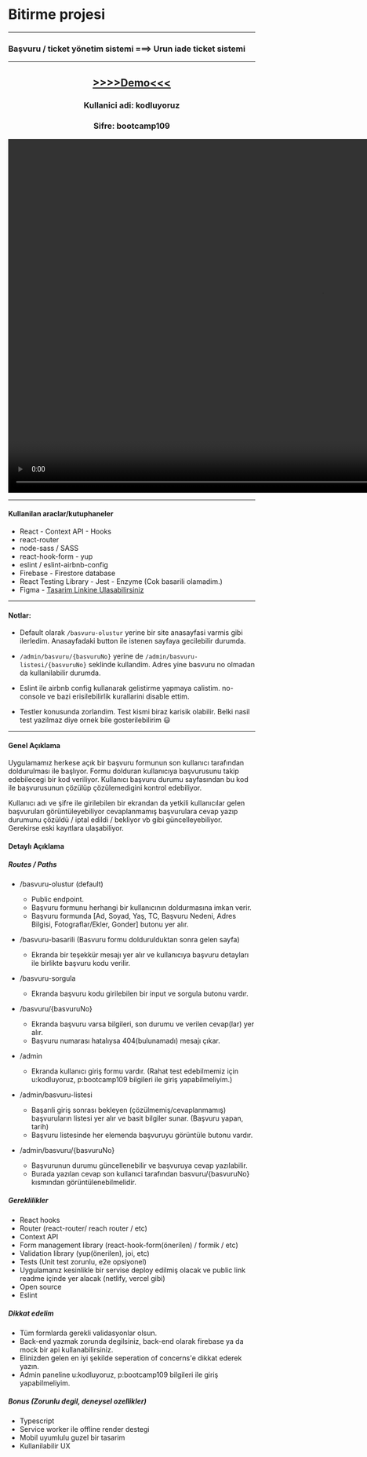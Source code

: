 # Bitirme projesi

---

### Başvuru / ticket yönetim sistemi ===> Urun iade ticket sistemi

---

<h2 align="center"> 
 <a href="https://graduation-project-yusufcmlt.netlify.app" target="_blank"> >>>>Demo<<<</a></h2>
 <h3 align="center"> Kullanici adi: kodluyoruz</h3>
 <h3 align="center"> Sifre: bootcamp109</h3>

 <video src="https://user-images.githubusercontent.com/58252790/131495574-d18c8897-09cf-4255-885e-a0ddab83c8d6.mp4" width="1280" height="720" controls preload autoplay></video>

---

#### Kullanilan araclar/kutuphaneler

- React - Context API - Hooks
- react-router
- node-sass / SASS
- react-hook-form - yup
- eslint / eslint-airbnb-config
- Firebase - Firestore database
- React Testing Library - Jest - Enzyme (Cok basarili olamadim.)
- Figma - [Tasarim Linkine Ulasabilirsiniz](https://www.figma.com/file/dKSRwEgMKDe1pWKkOoSALX/innovance-graduation-project?node-id=0%3A1)

---

#### Notlar:

- Default olarak `/basvuru-olustur` yerine bir site anasayfasi varmis gibi ilerledim. Anasayfadaki button ile istenen sayfaya gecilebilir durumda.

- `/admin/basvuru/{basvuruNo}` yerine de `/admin/basvuru-listesi/{basvuruNo}` seklinde kullandim. Adres yine basvuru no olmadan da kullanilabilir durumda.

- Eslint ile airbnb config kullanarak gelistirme yapmaya calistim. no-console ve bazi erisilebilirlik kurallarini disable ettim.

- Testler konusunda zorlandim. Test kismi biraz karisik olabilir. Belki nasil test yazilmaz diye ornek bile gosterilebilirim 😃

 ---
 
#### Genel Açıklama

Uygulamamız herkese açık bir başvuru formunun son kullanıcı tarafından doldurulması ile başlıyor.
Formu dolduran kullanıcıya başvurusunu takip edebilecegi bir kod veriliyor. Kullanıcı başvuru durumu sayfasından bu kod ile başvurusunun çözülüp çözülemedigini kontrol edebiliyor.

Kullanıcı adı ve şifre ile girilebilen bir ekrandan da yetkili kullanıcılar gelen başvuruları görüntüleyebiliyor cevaplanmamış başvurulara cevap yazıp durumunu çözüldü / iptal edildi / bekliyor vb gibi güncelleyebiliyor. Gerekirse eski kayıtlara ulaşabiliyor.

#### Detaylı Açıklama

##### Routes / Paths

- /basvuru-olustur (default)

  - Public endpoint.
  - Başvuru formunu herhangi bir kullanıcının doldurmasına imkan verir.
  - Başvuru formunda [Ad, Soyad, Yaş, TC, Başvuru Nedeni, Adres Bilgisi, Fotograflar/Ekler, Gonder] butonu yer alır.

- /basvuru-basarili (Basvuru formu doldurulduktan sonra gelen sayfa)

  - Ekranda bir teşekkür mesajı yer alır ve kullanıcıya başvuru detayları ile birlikte başvuru kodu verilir.

- /basvuru-sorgula

  - Ekranda başvuru kodu girilebilen bir input ve sorgula butonu vardır.

- /basvuru/{basvuruNo}

  - Ekranda başvuru varsa bilgileri, son durumu ve verilen cevap(lar) yer alır.
  - Başvuru numarası hatalıysa 404(bulunamadı) mesajı çıkar.

- /admin

  - Ekranda kullanıcı giriş formu vardır. (Rahat test edebilmemiz için u:kodluyoruz, p:bootcamp109 bilgileri ile giriş yapabilmeliyim.)

- /admin/basvuru-listesi

  - Başarıli giriş sonrası bekleyen (çözülmemiş/cevaplanmamış) başvuruların listesi yer alır ve basit bilgiler sunar. (Başvuru yapan, tarih)
  - Başvuru listesinde her elemenda başvuruyu görüntüle butonu vardır.

- /admin/basvuru/{basvuruNo}
  - Başvurunun durumu güncellenebilir ve başvuruya cevap yazılabilir.
  - Burada yazılan cevap son kullanıci tarafından basvuru/{basvuruNo} kısmından görüntülenebilmelidir.

##### Gereklilikler

- React hooks
- Router (react-router/ reach router / etc)
- Context API
- Form management library (react-hook-form(önerilen) / formik / etc)
- Validation library (yup(önerilen), joi, etc)
- Tests (Unit test zorunlu, e2e opsiyonel)
- Uygulamanız kesinlikle bir servise deploy edilmiş olacak ve public link readme içinde yer alacak (netlify, vercel gibi)
- Open source
- Eslint

##### Dikkat edelim

- Tüm formlarda gerekli validasyonlar olsun.
- Back-end yazmak zorunda degilsiniz, back-end olarak firebase ya da mock bir api kullanabilirsiniz.
- Elinizden gelen en iyi şekilde seperation of concerns'e dikkat ederek yazın.
- Admin paneline u:kodluyoruz, p:bootcamp109 bilgileri ile giriş yapabilmeliyim.

##### Bonus (Zorunlu degil, deneysel ozellikler)

- Typescript
- Service worker ile offline render destegi
- Mobil uyumlulu guzel bir tasarim
- Kullanilabilir UX
